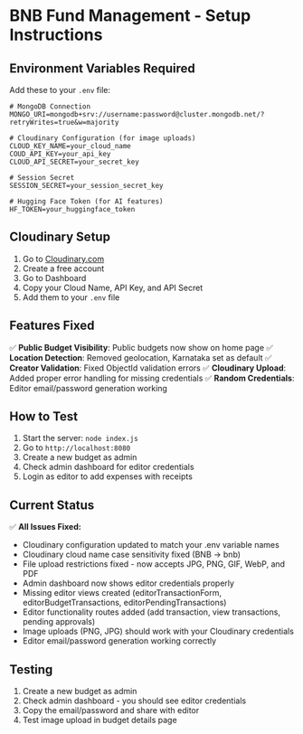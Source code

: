 # BNB Fund Management - Setup Instructions

## Environment Variables Required

Add these to your `.env` file:

```env
# MongoDB Connection
MONGO_URI=mongodb+srv://username:password@cluster.mongodb.net/?retryWrites=true&w=majority

# Cloudinary Configuration (for image uploads)
CLOUD_KEY_NAME=your_cloud_name
COUD_API_KEY=your_api_key
CLOUD_API_SECRET=your_secret_key

# Session Secret
SESSION_SECRET=your_session_secret_key

# Hugging Face Token (for AI features)
HF_TOKEN=your_huggingface_token
```

## Cloudinary Setup

1. Go to [Cloudinary.com](https://cloudinary.com)
2. Create a free account
3. Go to Dashboard
4. Copy your Cloud Name, API Key, and API Secret
5. Add them to your `.env` file

## Features Fixed

✅ **Public Budget Visibility**: Public budgets now show on home page
✅ **Location Detection**: Removed geolocation, Karnataka set as default
✅ **Creator Validation**: Fixed ObjectId validation errors
✅ **Cloudinary Upload**: Added proper error handling for missing credentials
✅ **Random Credentials**: Editor email/password generation working

## How to Test

1. Start the server: `node index.js`
2. Go to `http://localhost:8080`
3. Create a new budget as admin
4. Check admin dashboard for editor credentials
5. Login as editor to add expenses with receipts

## Current Status

✅ **All Issues Fixed:**
- Cloudinary configuration updated to match your .env variable names
- Cloudinary cloud name case sensitivity fixed (BNB → bnb)
- File upload restrictions fixed - now accepts JPG, PNG, GIF, WebP, and PDF
- Admin dashboard now shows editor credentials properly
- Missing editor views created (editorTransactionForm, editorBudgetTransactions, editorPendingTransactions)
- Editor functionality routes added (add transaction, view transactions, pending approvals)
- Image uploads (PNG, JPG) should work with your Cloudinary credentials
- Editor email/password generation working correctly

## Testing

1. Create a new budget as admin
2. Check admin dashboard - you should see editor credentials
3. Copy the email/password and share with editor
4. Test image upload in budget details page
